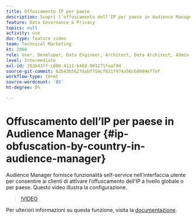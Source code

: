 ```yaml
---
title: Offuscamento IP per paese
description: Scopri l’offuscamento dell’IP per paese in Audience Manager. Questa applicazione fornisce funzionalità self-service nell’interfaccia utente per consentire ai clienti di attivare l’offuscamento dell’IP a livello globale o per paese. Questo video illustra la configurazione.
feature: Data Governance & Privacy
topics: null
activity: use
doc-type: feature video
team: Technical Marketing
kt: 2866
role: User, Developer, Data Engineer, Architect, Data Architect, Admin, Leader
level: Intermediate
exl-id: 103643ff-c006-4111-b469-901271faaf9d
source-git-commit: 62b43b5627dabf754cf821f974a56c60989ef7ef
workflow-type: tm+mt
source-wordcount: '85'
ht-degree: 0%

---
```


# Offuscamento dell’IP per paese in Audience Manager {#ip-obfuscation-by-country-in-audience-manager}

Audience Manager fornisce funzionalità self-service nell’interfaccia utente per consentire ai clienti di attivare l’offuscamento dell’IP a livello globale o per paese. Questo video illustra la configurazione.

>[!VIDEO](https://video.tv.adobe.com/v/27218/?quality=9)

Per ulteriori informazioni su questa funzione, visita la [documentazione](https://experiencecloud.adobe.com/resources/help/en_US/aam/ip-obfuscation.html).
